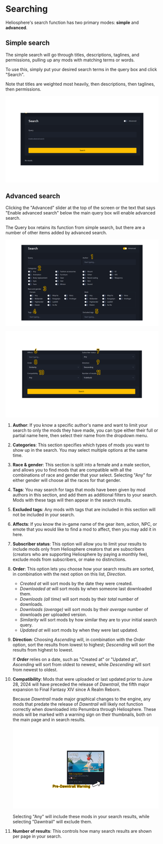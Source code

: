 # Searching

Heliosphere's search function has two primary modes: **simple** and
**advanced**.

## Simple search

The simple search will go through titles, descriptions, taglines, and
permissions, pulling up any mods with matching terms or words.

To use this, simply put your desired search terms in the query box and click
"Search".

Note that titles are weighted most heavily, then descriptions, then taglines,
then permissions.

![simple-search-image](images/searching/simplesearch.png)

## Advanced search

Clicking the "Advanced" slider at the top of the screen or the text that says
"Enable advanced search" below the main query box will enable advanced search.

The Query box retains its function from simple search, but there are a number of
other items added by advanced search.

![advanced-search-image](images/searching/advsearch_1.png)


![advanced-search-image-2](images/searching/advsearch_2.png)

1. **Author**: If you know a specific author's name and want to limit your
   search to only the mods they have made, you can type either their full or
   partial name here, then select their name from the dropdown menu.
2. **Categories**: This section specifies which types of mods you want to show
   up in the search. You may select multiple options at the same time.
3. **Race & gender**: This section is split into a female and a male section,
   and allows you to find mods that are compatible with all the combinations of
   race and gender that your select. Selecting "Any" for either gender will
   choose all the races for that gender.
4. **Tags**: You may search for tags that mods have been given by mod authors in
   this section, and add them as additional filters to your search. Mods with
   these tags will then appear in the search results.
5. **Excluded tags**: Any mods with tags that are included in this section will
   not be included in your search.
6. **Affects**: If you know the in-game name of the gear item, action, NPC, or
   emote that you would like to find a mod to affect, then you may add it in
   here.
7. **Subscriber status**: This option will allow you to limit your results to
   include mods only from Heliosphere creators that are subscribers (creators
   who are supporting Heliosphere by paying a monthly fee), exclude mods from
   subscribers, or make no distinctions.
8. **Order**: This option lets you choose how your search results are sorted, in
   combination with the next option on this list, *Direction*.
   - *Created at* will sort mods by the date they were created.
   - *Downloaded at* will sort mods by when someone last downloaded them.
   - *Downloads (all time)* will sort mods by their *total* number of
      downloads.
   - *Downloads (average)* will sort mods by their *average* number of
      downloads per uploaded version.
   - *Similarity* will sort mods by how similar they are to your initial search
      query.
   - *Updated at* will sort mods by when they were last updated.
9. **Direction**: Choosing *Ascending* will, in combination with the *Order*
   option, sort the results from lowest to highest; *Descending* will sort the
   results from highest to lowest.

   If ***Order*** relies on a date, such as "Created at" or "Updated at",
   *Ascending* will sort from oldest to newest, while *Descending* will sort
   from newest to oldest.
10. **Compatibility**: Mods that were uploaded or last updated prior to June 28,
    2024 will have preceded the release of *Dawntrail*, the fifth major
    expansion to Final Fantasy XIV since A Realm Reborn.

    Because *Dawntrail* made major graphical changes to the engine, any mods
    that predate the release of *Dawntrail* will likely not function correctly
    when downloaded into Penumbra through Heliosphere. These mods will be marked
    with a warning sign on their thumbnails, both on the main page and in search
    results.

    ![advanced-search-image-3](images/searching/advsearch_predtmod.png)

    Selecting "Any" will include these mods in your search results, while
    selecting "Dawntrail" will exclude them.
11. **Number of results**: This controls how many search results are
    shown per page in your search.

